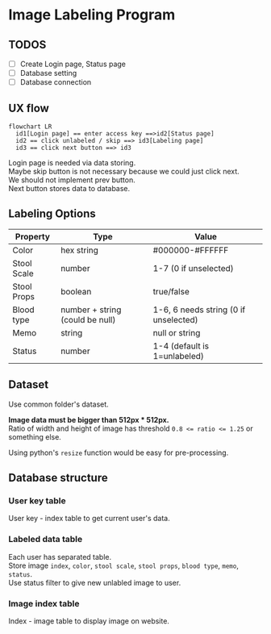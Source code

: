 # Image Labeling Program

## TODOS

- [ ] Create Login page, Status page
- [ ] Database setting
- [ ] Database connection

## UX flow

```mermaid
flowchart LR
  id1[Login page] == enter access key ==>id2[Status page]
  id2 == click unlabeled / skip ==> id3[Labeling page]
  id3 == click next button ==> id3
```

Login page is needed via data storing.  
Maybe skip button is not necessary because we could just click next.  
We should not implement prev button.  
Next button stores data to database.

## Labeling Options

| Property    | Type                            | Value                                 |
| ----------- | ------------------------------- | ------------------------------------- |
| Color       | hex string                      | #000000-#FFFFFF                       |
| Stool Scale | number                          | 1-7 (0 if unselected)                 |
| Stool Props | boolean                         | true/false                            |
| Blood type  | number + string (could be null) | 1-6, 6 needs string (0 if unselected) |
| Memo        | string                          | null or string                        |
| Status      | number                          | 1-4 (default is 1=unlabeled)          |

## Dataset

Use common folder's dataset.

**Image data must be bigger than 512px * 512px.**  
Ratio of width and height of image has threshold `0.8 <= ratio <= 1.25` or something else.

Using python's `resize` function would be easy for pre-processing.

## Database structure

### User key table

User key - index table to get current user's data.

### Labeled data table

Each user has separated table.  
Store image `index`, `color`, `stool scale`, `stool props`, `blood type`, `memo`, `status`.  
Use status filter to give new unlabled image to user.

### Image index table

Index - image table to display image on website.
